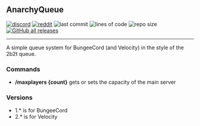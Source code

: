 ## AnarchyQueue

[![discord](https://img.shields.io/discord/843551077759844362?logo=discord)](https://discord.gg/7tW8ZAtGr5)
[![reddit](https://img.shields.io/reddit/subreddit-subscribers/0b0t)](https://old.reddit.com/r/0b0t/)
![last commit](https://img.shields.io/github/last-commit/zeroBzeroT/AnarchyQueue)
![lines of code](https://tokei.rs/b1/github/zeroBzeroT/AnarchyQueue)
![repo size](https://img.shields.io/github/languages/code-size/zeroBzeroT/AnarchyQueue.svg?label=repo%20size)
[![GitHub all releases](https://img.shields.io/github/downloads/zeroBzeroT/AnarchyQueue/total)](https://github.com/zeroBzeroT/AnarchyQueue/releases)

---

A simple queue system for BungeeCord (and Velocity) in the style of the 2b2t queue. 

### Commands

 - **/maxplayers {count}**   gets or sets the capacity of the main server

### Versions

 - 1.* is for BungeeCord
 - 2.* is for Velocity
